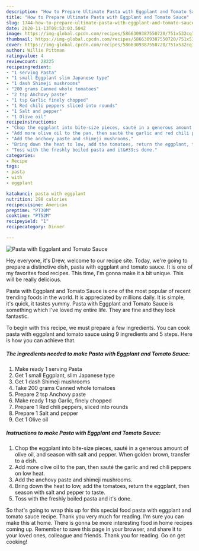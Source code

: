 ```yaml
---
description: "How to Prepare Ultimate Pasta with Eggplant and Tomato Sauce"
title: "How to Prepare Ultimate Pasta with Eggplant and Tomato Sauce"
slug: 1744-how-to-prepare-ultimate-pasta-with-eggplant-and-tomato-sauce
date: 2020-11-13T09:53:03.504Z
image: https://img-global.cpcdn.com/recipes/5866309387550720/751x532cq70/pasta-with-eggplant-and-tomato-sauce-recipe-main-photo.jpg
thumbnail: https://img-global.cpcdn.com/recipes/5866309387550720/751x532cq70/pasta-with-eggplant-and-tomato-sauce-recipe-main-photo.jpg
cover: https://img-global.cpcdn.com/recipes/5866309387550720/751x532cq70/pasta-with-eggplant-and-tomato-sauce-recipe-main-photo.jpg
author: Willie Pittman
ratingvalue: 4
reviewcount: 28225
recipeingredient:
- "1 serving Pasta"
- "1 small Eggplant slim Japanese type"
- "1 dash Shimeji mushrooms"
- "200 grams Canned whole tomatoes"
- "2 tsp Anchovy paste"
- "1 tsp Garlic finely chopped"
- "1 Red chili peppers sliced into rounds"
- "1 Salt and pepper"
- "1 Olive oil"
recipeinstructions:
- "Chop the eggplant into bite-size pieces, sauté in a generous amount of olive oil, and season with salt and pepper. When golden brown, transfer to a dish."
- "Add more olive oil to the pan, then sauté the garlic and red chili peppers on low  heat."
- "Add the anchovy paste and shimeji mushrooms."
- "Bring down the heat to low, add the tomatoes, return the eggplant, then season with salt and pepper to taste."
- "Toss with the freshly boiled pasta and it&#39;s done."
categories:
- Recipe
tags:
- pasta
- with
- eggplant

katakunci: pasta with eggplant 
nutrition: 298 calories
recipecuisine: American
preptime: "PT30M"
cooktime: "PT52M"
recipeyield: "1"
recipecategory: Dinner

---
```



![Pasta with Eggplant and Tomato Sauce](https://img-global.cpcdn.com/recipes/5866309387550720/751x532cq70/pasta-with-eggplant-and-tomato-sauce-recipe-main-photo.jpg)

Hey everyone, it's Drew, welcome to our recipe site. Today, we're going to prepare a distinctive dish, pasta with eggplant and tomato sauce. It is one of my favorites food recipes. This time, I'm gonna make it a bit unique. This will be really delicious.

Pasta with Eggplant and Tomato Sauce is one of the most popular of recent trending foods in the world. It is appreciated by millions daily. It is simple, it's quick, it tastes yummy. Pasta with Eggplant and Tomato Sauce is something which I've loved my entire life. They are fine and they look fantastic.




To begin with this recipe, we must prepare a few ingredients. You can cook pasta with eggplant and tomato sauce using 9 ingredients and 5 steps. Here is how you can achieve that.

<!--inarticleads1-->

##### The ingredients needed to make Pasta with Eggplant and Tomato Sauce:

1. Make ready 1 serving Pasta
1. Get 1 small Eggplant, slim Japanese type
1. Get 1 dash Shimeji mushrooms
1. Take 200 grams Canned whole tomatoes
1. Prepare 2 tsp Anchovy paste
1. Make ready 1 tsp Garlic, finely chopped
1. Prepare 1 Red chili peppers, sliced into rounds
1. Prepare 1 Salt and pepper
1. Get 1 Olive oil




<!--inarticleads2-->

##### Instructions to make Pasta with Eggplant and Tomato Sauce:

1. Chop the eggplant into bite-size pieces, sauté in a generous amount of olive oil, and season with salt and pepper. When golden brown, transfer to a dish.
1. Add more olive oil to the pan, then sauté the garlic and red chili peppers on low  heat.
1. Add the anchovy paste and shimeji mushrooms.
1. Bring down the heat to low, add the tomatoes, return the eggplant, then season with salt and pepper to taste.
1. Toss with the freshly boiled pasta and it&#39;s done.




So that's going to wrap this up for this special food pasta with eggplant and tomato sauce recipe. Thank you very much for reading. I'm sure you can make this at home. There is gonna be more interesting food in home recipes coming up. Remember to save this page in your browser, and share it to your loved ones, colleague and friends. Thank you for reading. Go on get cooking!
